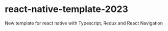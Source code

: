 # react-native-template-2023
New template for react native with Typescript, Redux and React Navigation
